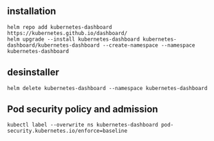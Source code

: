 
## installation

```
helm repo add kubernetes-dashboard https://kubernetes.github.io/dashboard/
helm upgrade --install kubernetes-dashboard kubernetes-dashboard/kubernetes-dashboard --create-namespace --namespace kubernetes-dashboard
```

## desinstaller

```
helm delete kubernetes-dashboard --namespace kubernetes-dashboard
```

## Pod security policy and admission

```
kubectl label --overwrite ns kubernetes-dashboard pod-security.kubernetes.io/enforce=baseline
```